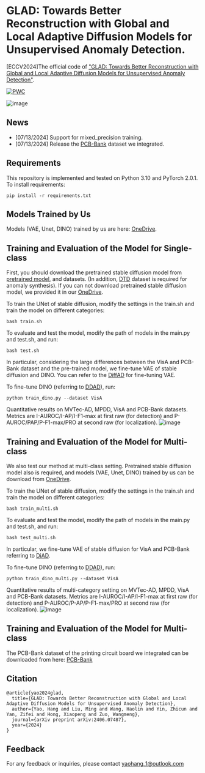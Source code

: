# GLAD: Towards Better Reconstruction with Global and Local Adaptive Diffusion Models for Unsupervised Anomaly Detection.
[ECCV2024]The official code of ["GLAD: Towards Better Reconstruction with Global and Local Adaptive Diffusion Models for Unsupervised Anomaly Detection"](https://arxiv.org/abs/2406.07487). 

[![PWC](https://img.shields.io/endpoint.svg?url=https://paperswithcode.com/badge/glad-towards-better-reconstruction-with/anomaly-detection-on-visa)](https://paperswithcode.com/sota/anomaly-detection-on-visa?p=glad-towards-better-reconstruction-with)

![image](https://github.com/hyao1/GLAD/assets/52654892/62a8d52d-72ab-4bda-8fb4-41b5d8e0a044)

## News
* [07/13/2024] Support for mixed_precision training.
* [07/13/2024] Release the [PCB-Bank](https://github.com/SSRheart/PCB-Bank) dataset we integrated.
  
## Requirements
This repository is implemented and tested on Python 3.10 and PyTorch 2.0.1.
To install requirements:

```setup
pip install -r requirements.txt
```

## Models Trained by Us
Models (VAE, Unet, DINO) trained by us are here: [OneDrive](https://stuhiteducn-my.sharepoint.com/:f:/g/personal/23b903042_stu_hit_edu_cn/Etg1bdDSnOZBt7AydlkCzMUBYKxgmM_9tB-g5M70PJhAVQ).

## Training and Evaluation of the Model for Single-class
First, you should download the pretrained stable diffusion model from [pretrained model](https://huggingface.co/CompVis/stable-diffusion-v1-4), and datasets. (In addition, [DTD](https://www.robots.ox.ac.uk/~vgg/data/dtd/) dataset is required for anomaly synthesis). If you can not download pretrained stable diffusion model, we provided it in our [OneDrive](https://stuhiteducn-my.sharepoint.com/:f:/g/personal/23b903042_stu_hit_edu_cn/Etg1bdDSnOZBt7AydlkCzMUBYKxgmM_9tB-g5M70PJhAVQ).

To train the UNet of stable diffusion, modify the settings in the train.sh and train the model on different categories:

```train
bash train.sh
```

To evaluate and test the model, modify the path of models in the main.py and test.sh, and run:

```test
bash test.sh
```

In particular, considering the large differences between the VisA and PCB-Bank dataset and the pre-trained model, we fine-tune VAE of stable diffusion and DINO.
You can refer to the [DiffAD](https://github.com/Loco-Roco/DiffAD) for fine-tuning VAE. 

To fine-tune DINO (referring to [DDAD](https://github.com/arimousa/DDAD)), run:

```fine-tune DINO
python train_dino.py --dataset VisA
```
Quantitative results on MVTec-AD, MPDD, VisA and PCB-Bank datasets. Metrics are I-AUROC/I-AP/I-F1-max at first raw (for detection) and P-AUROC/PAP/P-F1-max/PRO at second raw (for localization).
![image](https://github.com/hyao1/GLAD/assets/52654892/522bf587-8471-4e7e-be3e-c0b080915691)

## Training and Evaluation of the Model for Multi-class
We also test our method at multi-class setting. Pretrained stable diffusion model also is required,  and models (VAE, Unet, DINO) trained by us can be download from [OneDrive](https://stuhiteducn-my.sharepoint.com/:f:/g/personal/23b903042_stu_hit_edu_cn/Etg1bdDSnOZBt7AydlkCzMUBYKxgmM_9tB-g5M70PJhAVQ).

To train the UNet of stable diffusion, modify the settings in the train.sh and train the model on different categories:

```train
bash train_multi.sh
```

To evaluate and test the model, modify the path of models in the main.py and test.sh, and run:

```test
bash test_multi.sh
```
In particular, we fine-tune VAE of stable diffusion for VisA and PCB-Bank referring to [DiAD](https://github.com/lewandofskee/DiAD).

To fine-tune DINO (referring to [DDAD](https://github.com/arimousa/DDAD)), run:

```fine-tune DINO
python train_dino_multi.py --dataset VisA
```
Quantitative results of multi-category setting on MVTec-AD, MPDD, VisA and PCB-Bank datasets. Metrics are I-AUROC/I-AP/I-F1-max at first raw (for detection) and P-AUROC/P-AP/P-F1-max/PRO at second raw (for localization).
![image](https://github.com/hyao1/GLAD/assets/52654892/b38fe5af-1cb4-4d89-95f3-9ff59f98d96f)

## Training and Evaluation of the Model for Multi-class

The PCB-Bank dataset of the printing circuit board we integrated can be downloaded from here: [PCB-Bank](https://github.com/SSRheart/PCB-Bank)

## Citation

```
@article{yao2024glad,
  title={GLAD: Towards Better Reconstruction with Global and Local Adaptive Diffusion Models for Unsupervised Anomaly Detection},
  author={Yao, Hang and Liu, Ming and Wang, Haolin and Yin, Zhicun and Yan, Zifei and Hong, Xiaopeng and Zuo, Wangmeng},
  journal={arXiv preprint arXiv:2406.07487},
  year={2024}
}
```

## Feedback

For any feedback or inquiries, please contact yaohang_1@outlook.com

